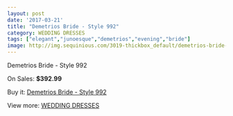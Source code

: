 ```yaml
---
layout: post
date: '2017-03-21'
title: "Demetrios Bride - Style 992"
category: WEDDING DRESSES
tags: ["elegant","junoesque","demetrios","evening","bride"]
image: http://img.sequinious.com/3019-thickbox_default/demetrios-bride-style-992.jpg
---
```

Demetrios Bride - Style 992

On Sales: **$392.99**
<a href="https://www.sequinious.com/wedding-dresses/1233-demetrios-bride-style-992.html"><amp-img layout="responsive" width="600" height="600" src="//img.sequinious.com/3019-thickbox_default/demetrios-bride-style-992.jpg" alt="Demetrios Bride - Style 992 0" /></a>

Buy it: [Demetrios Bride - Style 992](https://www.sequinious.com/wedding-dresses/1233-demetrios-bride-style-992.html "Demetrios Bride - Style 992")

View more: [WEDDING DRESSES](https://www.sequinious.com/2-wedding-dresses "WEDDING DRESSES")